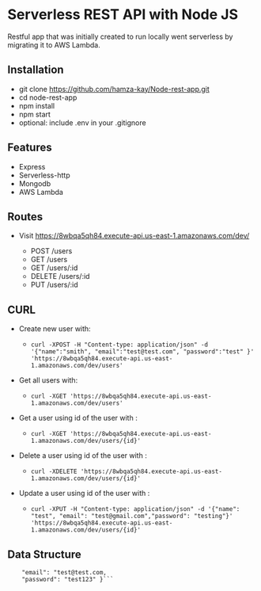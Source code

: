 # Serverless REST API with Node JS

Restful app that was initially created to run locally went serverless by migrating it to AWS Lambda.

## Installation
- git clone https://github.com/hamza-kay/Node-rest-app.git
- cd node-rest-app
- npm install
- npm start
- optional: include .env in your .gitignore


## Features

- Express
- Serverless-http
- Mongodb
- AWS Lambda


## Routes

- Visit https://8wbqa5qh84.execute-api.us-east-1.amazonaws.com/dev/

  - POST /users
  - GET /users
  - GET /users/:id
  - DELETE /users/:id
  - PUT /users/:id

## CURL

- Create new user with:
   - ```curl -XPOST -H "Content-type: application/json" -d '{"name":"smith", "email":"test@test.com", "password":"test" }' 'https://8wbqa5qh84.execute-api.us-east-1.amazonaws.com/dev/users'```

- Get all users with:
   - ```curl -XGET 'https://8wbqa5qh84.execute-api.us-east-1.amazonaws.com/dev/users'```

- Get a user using id of the user with :
   - ```curl -XGET 'https://8wbqa5qh84.execute-api.us-east-1.amazonaws.com/dev/users/{id}'```

- Delete a user using id of the user with :
   - ```curl -XDELETE 'https://8wbqa5qh84.execute-api.us-east-1.amazonaws.com/dev/users/{id}'```

- Update a user using id of the user with :
   - ```curl -XPUT -H "Content-type: application/json" -d '{"name": "test", "email": "test@gmail.com","password": "testing"}' 'https://8wbqa5qh84.execute-api.us-east-1.amazonaws.com/dev/users/{id}'```

## Data Structure

```{ "name": "test",
    "email": "test@test.com,
    "password": "test123" }```




